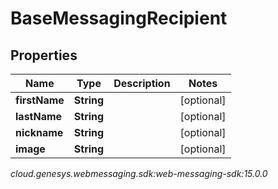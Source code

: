 # BaseMessagingRecipient


## Properties

| Name | Type | Description | Notes |
| ------------ | ------------- | ------------- | ------------- |
| **firstName** | **String** |  |  [optional] |
| **lastName** | **String** |  |  [optional] |
| **nickname** | **String** |  |  [optional] |
| **image** | **String** |  |  [optional] |




_cloud.genesys.webmessaging.sdk:web-messaging-sdk:15.0.0_
